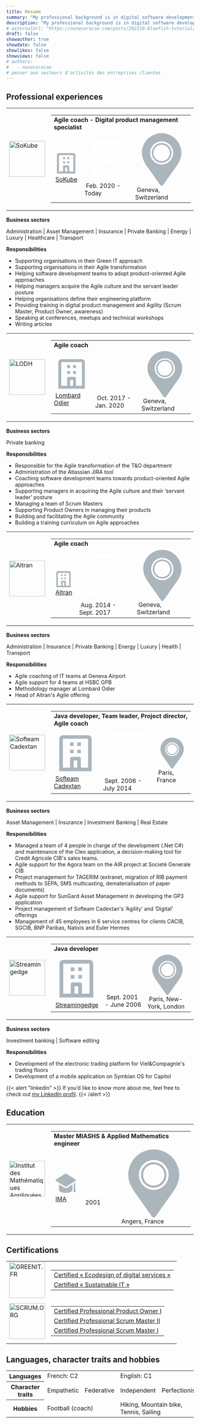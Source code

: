 ```yaml
---
title: Resume
summary: "My professional background is in digital software development, Agile coaching and sustainable development consulting."
description: "My professional background is in digital software development, Agile coaching and sustainable development consulting."
# externalUrl: "https://nunocoracao.com/posts/202310-blowfish-tutorial/"
draft: false
showauthor: true
showdate: false
showlikes: false
showviews: false
# authors:
#   - nunocoracao
# penser aux secteurs d'activités des entreprises clientes
---
```


## Professional experiences
<table class="resume">
    <tr>
        <td style="vertical-align: middle !important;"><img alt="SoKube" src="https://www.sustainablemind.tech/experiences/img/sokube-logo-96x96.jpg" style="width: 96px;"></td>
        <td style="vertical-align: middle !important;">
            <table>
                <tr>
                    <td style="font-weight:700" colspan="3">Agile coach - Digital product management specialist</td>  
                </tr>
                <tr>
                    <td>
                        <span class="relative inline-block align-text-bottom icon"><svg viewBox="0 0 24 24" id="company-small-24px" fill="#abb6bc"><g id="SVGRepo_bgCarrier" stroke-width="0" /><g id="SVGRepo_tracerCarrier" stroke-linecap="round" stroke-linejoin="round" /><g id="SVGRepo_iconCarrier"><path id="company-small-24px-2" data-name="company-small-24px" d="M16 4H2A2.006 2.006.0 000 6V24H18V6A2.006 2.006.0 0016 4zM8 22V18h2v4zm8 0H12V17a.945.945.0 00-1-1H7a.945.945.0 00-1 1v5H2V6H16zM8 10H6V8H8zm4 0H10V8h2zM8 14H6V12H8zm4 0H10V12h2z" transform="translate(3 -2)" /><rect id="Retângulo_222" data-name="Retângulo 222" width="24" height="24" fill="none" opacity="0" /></g></svg>
                        </span>
                        &nbsp;<a target="_blank" href="https://www.sokube.io/">SoKube</a>
                    </td>
                    <td>
                        <span class="relative inline-block align-text-bottom icon"><svg viewBox="0 0 24 24" fill="none"><g id="SVGRepo_bgCarrier" stroke-width="0" /><g id="SVGRepo_tracerCarrier" stroke-linecap="round" stroke-linejoin="round" /><g id="SVGRepo_iconCarrier"><path d="M15 18H9M20 3H19m0 0H5M19 3c0 2.51022-1.2123 4.86592-3.2549 6.32495L12 12M5 3H4M5 3C5 5.51022 6.21228 7.86592 8.25493 9.32495L12 12m8 9H19m0 0H5m14 0c0-2.5102-1.2123-4.8659-3.2549-6.325L12 12M5 21H4m1 0c0-2.5102 1.21228-4.8659 3.25493-6.325L12 12" stroke="#fff" stroke-width="2" stroke-linecap="round" stroke-linejoin="round" /></g></svg>
                        </span>
                        &nbsp;Feb. 2020 - Today
                    </td>
                    <td>
                        <span class="relative inline-block align-text-bottom icon"><svg version="1.0" id="Layer_1" xmlns:xlink="http://www.w3.org/1999/xlink" viewBox="0 0 64 64" enable-background="new 0 0 64 64" fill="#abb6bc"><g id="SVGRepo_bgCarrier" stroke-width="0" /><g id="SVGRepo_tracerCarrier" stroke-linecap="round" stroke-linejoin="round" /><g id="SVGRepo_iconCarrier"><g><path fill="#abb6bc" d="M32 0C18.745.0 8 10.745 8 24c0 5.678 2.502 10.671 5.271 15l17.097 24.156C30.743 63.686 31.352 64 32 64s1.257-.314 1.632-.844L50.729 39C53.375 35.438 56 29.678 56 24 56 10.745 45.255.0 32 0zm0 38c-7.732.0-14-6.268-14-14s6.268-14 14-14 14 6.268 14 14-6.268 14-14 14z" /><path fill="#abb6bc" d="M32 12c-6.627.0-12 5.373-12 12s5.373 12 12 12 12-5.373 12-12-5.373-12-12-12zm0 22c-5.523.0-10-4.478-10-10s4.477-10 10-10 10 4.478 10 10-4.477 10-10 10z" /></g></g></svg>
                        </span>
                        &nbsp;Geneva, Switzerland
                    </td>
                </tr>
            </table>
        </td>
    </tr>
</table>

**Business sectors**

Administration | Asset Management | Insurance | Private Banking | Energy | Luxury | Healthcare | Transport

**Responsibilities**
- Supporting organisations in their Green IT approach
- Supporting organisations in their Agile transformation
- Helping software development teams to adopt product-oriented Agile approaches
- Helping managers acquire the Agile culture and the servant leader posture
- Helping organisations define their engineering platform
- Providing training in digital product management and Agility (Scrum Master, Product Owner, awareness)
- Speaking at conferences, meetups and technical workshops
- Writing articles

<table class="resume">
    <tr>
        <td style="vertical-align: middle !important;"><img alt="LODH" src="https://www.sustainablemind.tech/experiences/img/lombardodier-logo-96x96.jpg" style="width: 96px;"></td>
        <td style="vertical-align: middle !important;">
            <table>
                <tr>
                    <td style="font-weight:700" colspan="3">Agile coach</td>  
                </tr>
                <tr>
                    <td>
                        <span class="relative inline-block align-text-bottom icon"><svg viewBox="0 0 24 24" id="company-small-24px" fill="#abb6bc"><g id="SVGRepo_bgCarrier" stroke-width="0" /><g id="SVGRepo_tracerCarrier" stroke-linecap="round" stroke-linejoin="round" /><g id="SVGRepo_iconCarrier"><path id="company-small-24px-2" data-name="company-small-24px" d="M16 4H2A2.006 2.006.0 000 6V24H18V6A2.006 2.006.0 0016 4zM8 22V18h2v4zm8 0H12V17a.945.945.0 00-1-1H7a.945.945.0 00-1 1v5H2V6H16zM8 10H6V8H8zm4 0H10V8h2zM8 14H6V12H8zm4 0H10V12h2z" transform="translate(3 -2)" /><rect id="Retângulo_222" data-name="Retângulo 222" width="24" height="24" fill="none" opacity="0" /></g></svg>
                        </span>
                        &nbsp;<a target="_blank" href="https://www.lombardodier.com/">Lombard Odier</a>
                    </td>
                    <td>
                        <span class="relative inline-block align-text-bottom icon"><svg viewBox="0 0 24 24" fill="none"><g id="SVGRepo_bgCarrier" stroke-width="0" /><g id="SVGRepo_tracerCarrier" stroke-linecap="round" stroke-linejoin="round" /><g id="SVGRepo_iconCarrier"><path d="M15 18H9M20 3H19m0 0H5M19 3c0 2.51022-1.2123 4.86592-3.2549 6.32495L12 12M5 3H4M5 3C5 5.51022 6.21228 7.86592 8.25493 9.32495L12 12m8 9H19m0 0H5m14 0c0-2.5102-1.2123-4.8659-3.2549-6.325L12 12M5 21H4m1 0c0-2.5102 1.21228-4.8659 3.25493-6.325L12 12" stroke="#fff" stroke-width="2" stroke-linecap="round" stroke-linejoin="round" /></g></svg>
                        </span>
                        &nbsp;Oct. 2017 - Jan. 2020
                    </td>
                    <td>
                        <span class="relative inline-block align-text-bottom icon"><svg version="1.0" id="Layer_1" xmlns:xlink="http://www.w3.org/1999/xlink" viewBox="0 0 64 64" enable-background="new 0 0 64 64" fill="#abb6bc"><g id="SVGRepo_bgCarrier" stroke-width="0" /><g id="SVGRepo_tracerCarrier" stroke-linecap="round" stroke-linejoin="round" /><g id="SVGRepo_iconCarrier"><g><path fill="#abb6bc" d="M32 0C18.745.0 8 10.745 8 24c0 5.678 2.502 10.671 5.271 15l17.097 24.156C30.743 63.686 31.352 64 32 64s1.257-.314 1.632-.844L50.729 39C53.375 35.438 56 29.678 56 24 56 10.745 45.255.0 32 0zm0 38c-7.732.0-14-6.268-14-14s6.268-14 14-14 14 6.268 14 14-6.268 14-14 14z" /><path fill="#abb6bc" d="M32 12c-6.627.0-12 5.373-12 12s5.373 12 12 12 12-5.373 12-12-5.373-12-12-12zm0 22c-5.523.0-10-4.478-10-10s4.477-10 10-10 10 4.478 10 10-4.477 10-10 10z" /></g></g></svg>
                        </span>
                        &nbsp;Geneva, Switzerland
                    </td>
                </tr>
            </table>
        </td>
    </tr>
</table>

**Business sectors**

Private banking

**Responsibilities**
- Responsible for the Agile transformation of the T&O department
- Administration of the Atlassian JIRA tool
- Coaching software development teams towards product-oriented Agile approaches
- Supporting managers in acquiring the Agile culture and their ‘servant leader’ posture
- Managing a team of Scrum Masters
- Supporting Product Owners in managing their products
- Building and facilitating the Agile community
- Building a training curriculum on Agile approaches

<table class="resume">
    <tr>
        <td style="vertical-align: middle !important;"><img alt="Altran" src="https://www.sustainablemind.tech/experiences/img/altran-logo-96x96.jpg" style="width: 96px;"></td>
        <td style="vertical-align: middle !important;">
            <table>
                <tr>
                    <td style="font-weight:700" colspan="3">Agile coach</td>  
                </tr>
                <tr>
                    <td>
                        <span class="relative inline-block align-text-bottom icon"><svg viewBox="0 0 24 24" id="company-small-24px" fill="#abb6bc"><g id="SVGRepo_bgCarrier" stroke-width="0" /><g id="SVGRepo_tracerCarrier" stroke-linecap="round" stroke-linejoin="round" /><g id="SVGRepo_iconCarrier"><path id="company-small-24px-2" data-name="company-small-24px" d="M16 4H2A2.006 2.006.0 000 6V24H18V6A2.006 2.006.0 0016 4zM8 22V18h2v4zm8 0H12V17a.945.945.0 00-1-1H7a.945.945.0 00-1 1v5H2V6H16zM8 10H6V8H8zm4 0H10V8h2zM8 14H6V12H8zm4 0H10V12h2z" transform="translate(3 -2)" /><rect id="Retângulo_222" data-name="Retângulo 222" width="24" height="24" fill="none" opacity="0" /></g></svg>
                        </span>
                        &nbsp;<a target="_blank" href="https://www.capgemini.com/">Altran</a>
                    </td>
                    <td>
                        <span class="relative inline-block align-text-bottom icon"><svg viewBox="0 0 24 24" fill="none"><g id="SVGRepo_bgCarrier" stroke-width="0" /><g id="SVGRepo_tracerCarrier" stroke-linecap="round" stroke-linejoin="round" /><g id="SVGRepo_iconCarrier"><path d="M15 18H9M20 3H19m0 0H5M19 3c0 2.51022-1.2123 4.86592-3.2549 6.32495L12 12M5 3H4M5 3C5 5.51022 6.21228 7.86592 8.25493 9.32495L12 12m8 9H19m0 0H5m14 0c0-2.5102-1.2123-4.8659-3.2549-6.325L12 12M5 21H4m1 0c0-2.5102 1.21228-4.8659 3.25493-6.325L12 12" stroke="#fff" stroke-width="2" stroke-linecap="round" stroke-linejoin="round" /></g></svg>
                        </span>
                        &nbsp;Aug. 2014 - Sept. 2017
                    </td>
                    <td>
                        <span class="relative inline-block align-text-bottom icon"><svg version="1.0" id="Layer_1" xmlns:xlink="http://www.w3.org/1999/xlink" viewBox="0 0 64 64" enable-background="new 0 0 64 64" fill="#abb6bc"><g id="SVGRepo_bgCarrier" stroke-width="0" /><g id="SVGRepo_tracerCarrier" stroke-linecap="round" stroke-linejoin="round" /><g id="SVGRepo_iconCarrier"><g><path fill="#abb6bc" d="M32 0C18.745.0 8 10.745 8 24c0 5.678 2.502 10.671 5.271 15l17.097 24.156C30.743 63.686 31.352 64 32 64s1.257-.314 1.632-.844L50.729 39C53.375 35.438 56 29.678 56 24 56 10.745 45.255.0 32 0zm0 38c-7.732.0-14-6.268-14-14s6.268-14 14-14 14 6.268 14 14-6.268 14-14 14z" /><path fill="#abb6bc" d="M32 12c-6.627.0-12 5.373-12 12s5.373 12 12 12 12-5.373 12-12-5.373-12-12-12zm0 22c-5.523.0-10-4.478-10-10s4.477-10 10-10 10 4.478 10 10-4.477 10-10 10z" /></g></g></svg>
                        </span>
                        &nbsp;Geneva, Switzerland
                    </td>
                </tr>
            </table>
        </td>
    </tr>
</table>

**Business sectors**

Administration | Insurance | Private Banking | Energy | Luxury | Health | Transport

**Responsibilities**
- Agile coaching of IT teams at Geneva Airport
- Agile support for 4 teams at HSBC GPB
- Methodology manager at Lombard Odier
- Head of Altran's Agile offering

<table class="resume">
    <tr>
        <td style="vertical-align: middle !important;"><img alt="Softeam Cadextan" src="https://www.sustainablemind.tech/experiences/img/softeam-logo-96x96.png" style="width: 96px;"></td>
        <td style="vertical-align: middle !important;">
            <table>
                <tr>
                    <td style="font-weight:700" colspan="3">Java developer, Team leader, Project director, Agile coach</td>  
                </tr>
                <tr>
                    <td>
                        <span class="relative inline-block align-text-bottom icon"><svg viewBox="0 0 24 24" id="company-small-24px" fill="#abb6bc"><g id="SVGRepo_bgCarrier" stroke-width="0" /><g id="SVGRepo_tracerCarrier" stroke-linecap="round" stroke-linejoin="round" /><g id="SVGRepo_iconCarrier"><path id="company-small-24px-2" data-name="company-small-24px" d="M16 4H2A2.006 2.006.0 000 6V24H18V6A2.006 2.006.0 0016 4zM8 22V18h2v4zm8 0H12V17a.945.945.0 00-1-1H7a.945.945.0 00-1 1v5H2V6H16zM8 10H6V8H8zm4 0H10V8h2zM8 14H6V12H8zm4 0H10V12h2z" transform="translate(3 -2)" /><rect id="Retângulo_222" data-name="Retângulo 222" width="24" height="24" fill="none" opacity="0" /></g></svg>
                        </span>
                        &nbsp;<a target="_blank" href="https://www.softeam.com/">Softeam Cadextan</a>
                    </td>
                    <td>
                        <span class="relative inline-block align-text-bottom icon"><svg viewBox="0 0 24 24" fill="none"><g id="SVGRepo_bgCarrier" stroke-width="0" /><g id="SVGRepo_tracerCarrier" stroke-linecap="round" stroke-linejoin="round" /><g id="SVGRepo_iconCarrier"><path d="M15 18H9M20 3H19m0 0H5M19 3c0 2.51022-1.2123 4.86592-3.2549 6.32495L12 12M5 3H4M5 3C5 5.51022 6.21228 7.86592 8.25493 9.32495L12 12m8 9H19m0 0H5m14 0c0-2.5102-1.2123-4.8659-3.2549-6.325L12 12M5 21H4m1 0c0-2.5102 1.21228-4.8659 3.25493-6.325L12 12" stroke="#fff" stroke-width="2" stroke-linecap="round" stroke-linejoin="round" /></g></svg>
                        </span>
                        &nbsp;Sept. 2006 - July 2014
                    </td>
                    <td>
                        <span class="relative inline-block align-text-bottom icon"><svg version="1.0" id="Layer_1" xmlns:xlink="http://www.w3.org/1999/xlink" viewBox="0 0 64 64" enable-background="new 0 0 64 64" fill="#abb6bc"><g id="SVGRepo_bgCarrier" stroke-width="0" /><g id="SVGRepo_tracerCarrier" stroke-linecap="round" stroke-linejoin="round" /><g id="SVGRepo_iconCarrier"><g><path fill="#abb6bc" d="M32 0C18.745.0 8 10.745 8 24c0 5.678 2.502 10.671 5.271 15l17.097 24.156C30.743 63.686 31.352 64 32 64s1.257-.314 1.632-.844L50.729 39C53.375 35.438 56 29.678 56 24 56 10.745 45.255.0 32 0zm0 38c-7.732.0-14-6.268-14-14s6.268-14 14-14 14 6.268 14 14-6.268 14-14 14z" /><path fill="#abb6bc" d="M32 12c-6.627.0-12 5.373-12 12s5.373 12 12 12 12-5.373 12-12-5.373-12-12-12zm0 22c-5.523.0-10-4.478-10-10s4.477-10 10-10 10 4.478 10 10-4.477 10-10 10z" /></g></g></svg>
                        </span>
                        &nbsp;Paris, France
                    </td>
                </tr>
            </table>
        </td>
    </tr>
</table>

**Business sectors**

Asset Management | Insurance | Investment Banking | Real Estate

**Responsibilities**
- Managed a team of 4 people in charge of the development (.Net C#) and maintenance of the Cleo application, a decision-making tool for Credit Agricole CIB's sales teams.
- Agile support for the Agora team on the AIR project at Societé Generale CIB
- Project management for TAGERIM (extranet, migration of RIB payment methods to SEPA, SMS multicasting, dematerialisation of paper documents)
- Agile support for SunGard Asset Management in developing the GP3 application
- Project management of Softeam Cadextan's ‘Agility’ and ‘Digital’ offerings
- Management of 45 employees in 6 service centres for clients CACIB, SGCIB, BNP Paribas, Natixis and Euler Hermes

<table class="resume">
    <tr>
        <td style="vertical-align: middle !important;"><img alt="Streamingedge" src="https://www.sustainablemind.tech/experiences/img/streamingedge-logo-96x96.png" style="width: 96px;"></td>
        <td style="vertical-align: middle !important;">
            <table>
                <tr>
                    <td style="font-weight:700" colspan="5">Java developer</td>  
                </tr>
                <tr>
                    <td>
                        <span class="relative inline-block align-text-bottom icon"><svg viewBox="0 0 24 24" id="company-small-24px" fill="#abb6bc"><g id="SVGRepo_bgCarrier" stroke-width="0" /><g id="SVGRepo_tracerCarrier" stroke-linecap="round" stroke-linejoin="round" /><g id="SVGRepo_iconCarrier"><path id="company-small-24px-2" data-name="company-small-24px" d="M16 4H2A2.006 2.006.0 000 6V24H18V6A2.006 2.006.0 0016 4zM8 22V18h2v4zm8 0H12V17a.945.945.0 00-1-1H7a.945.945.0 00-1 1v5H2V6H16zM8 10H6V8H8zm4 0H10V8h2zM8 14H6V12H8zm4 0H10V12h2z" transform="translate(3 -2)" /><rect id="Retângulo_222" data-name="Retângulo 222" width="24" height="24" fill="none" opacity="0" /></g></svg>
                        </span>
                        &nbsp;<a target="_blank" href="https://www.streamingedge.com/">Streamingedge</a>
                    </td>
                    <td>
                        <span class="relative inline-block align-text-bottom icon"><svg viewBox="0 0 24 24" fill="none"><g id="SVGRepo_bgCarrier" stroke-width="0" /><g id="SVGRepo_tracerCarrier" stroke-linecap="round" stroke-linejoin="round" /><g id="SVGRepo_iconCarrier"><path d="M15 18H9M20 3H19m0 0H5M19 3c0 2.51022-1.2123 4.86592-3.2549 6.32495L12 12M5 3H4M5 3C5 5.51022 6.21228 7.86592 8.25493 9.32495L12 12m8 9H19m0 0H5m14 0c0-2.5102-1.2123-4.8659-3.2549-6.325L12 12M5 21H4m1 0c0-2.5102 1.21228-4.8659 3.25493-6.325L12 12" stroke="#fff" stroke-width="2" stroke-linecap="round" stroke-linejoin="round" /></g></svg>
                        </span>
                        &nbsp;Sept. 2001 - June 2006
                    </td>
                    <td>
                        <span class="relative inline-block align-text-bottom icon"><svg version="1.0" id="Layer_1" xmlns:xlink="http://www.w3.org/1999/xlink" viewBox="0 0 64 64" enable-background="new 0 0 64 64" fill="#abb6bc"><g id="SVGRepo_bgCarrier" stroke-width="0" /><g id="SVGRepo_tracerCarrier" stroke-linecap="round" stroke-linejoin="round" /><g id="SVGRepo_iconCarrier"><g><path fill="#abb6bc" d="M32 0C18.745.0 8 10.745 8 24c0 5.678 2.502 10.671 5.271 15l17.097 24.156C30.743 63.686 31.352 64 32 64s1.257-.314 1.632-.844L50.729 39C53.375 35.438 56 29.678 56 24 56 10.745 45.255.0 32 0zm0 38c-7.732.0-14-6.268-14-14s6.268-14 14-14 14 6.268 14 14-6.268 14-14 14z" /><path fill="#abb6bc" d="M32 12c-6.627.0-12 5.373-12 12s5.373 12 12 12 12-5.373 12-12-5.373-12-12-12zm0 22c-5.523.0-10-4.478-10-10s4.477-10 10-10 10 4.478 10 10-4.477 10-10 10z" /></g></g></svg>
                        </span>
                        &nbsp;Paris, New-York, London
                    </td>   
                </tr>
            </table>
        </td>
    </tr>
</table>

**Business sectors**

Investment banking | Software editing

**Responsibilities**

- Development of the electronic trading platform for Viel&Compagnie's trading floors
- Development of a mobile application on Symbian OS for Capitol

{{< alert "linkedin" >}}
If you’d like to know more about me, feel free to check out [my LinkedIn profil](https://www.linkedin.com/in/loiseauvincent).
{{< /alert >}}

## Education

<table class="resume">
    <tr>
        <td style="vertical-align: middle !important;"><img alt="Institut des Mathématiques Appliquées" src="https://www.sustainablemind.tech/experiences/img/ima-logo-96x96.jpg" style="width: 96px;"></td>
        <td style="vertical-align: middle !important;">
            <table>
                <tr>
                    <td style="font-weight:700" colspan="3">Master MIASHS & Applied Mathematics engineer</td>  
                </tr>
                <tr>
                    <td>
                        <span class="relative inline-block align-text-bottom icon"><svg fill="#abb6bc" viewBox="0 0 14 14" role="img" focusable="false" aria-hidden="true"><g id="SVGRepo_bgCarrier" stroke-width="0" /><g id="SVGRepo_tracerCarrier" stroke-linecap="round" stroke-linejoin="round" /><g id="SVGRepo_iconCarrier"><path d="m12.499079 12.25525c.0968.0.188377-.0436.249339-.11884.06096-.0752.08473-.17385.06473-.26853l-.202146-.95662c.115125-.11137.187491-.26686.187491-.43975.0-.182-.08106-.34343-.206876-.45558V6.69391l-.810333.50146v2.82056c-.125815.11215-.2069.27358-.2069.45558.0.17291.07239.32841.187515.43975l-.20217.95662c-.02.0947.0038.19335.06473.26853.06096.0752.152539.11884.249339.11884h.625281zM12.773741 4.75539 7.5021019 1.49209c-.1543868-.0951-.3284291-.14284-.5024714-.14284s-.3482077.0477-.5016586.14284l-5.271713 3.2633C1.0854931 4.84249.99999905 4.99633.99999905 5.1619c0 .1656.085494.31949.22625985.40673l5.2716883 3.26333c.153451.0952.3276163.14284.5016586.14284s.3481092-.0477.5024714-.14284L12.773741 5.56863c.140766-.0872.22626-.24113.22626-.40673.0-.16557-.08549-.31946-.22626-.40651zM6.9996059 9.78508c-.3283798.0-.6488777-.0912-.928242-.26411L2.9963622 7.61729v3.27796c0 .97016 1.7931578 1.7555 4.0032436 1.7555 2.2108742.0 4.0038842-.78536 4.0038842-1.7555V7.61729L7.9286114 9.52097C7.6492472 9.69388 7.3279857 9.78508 6.9996059 9.78508z" /></g></svg>
				        </span>
                        &nbsp;<a target="_blank" href="https://ima.uco.fr">IMA</a>
                    </td>
                    <td>
                        <span class="relative inline-block align-text-bottom icon"><svg viewBox="0 0 24 24" fill="none"><g id="SVGRepo_bgCarrier" stroke-width="0" /><g id="SVGRepo_tracerCarrier" stroke-linecap="round" stroke-linejoin="round" /><g id="SVGRepo_iconCarrier"><path d="M15 18H9M20 3H19m0 0H5M19 3c0 2.51022-1.2123 4.86592-3.2549 6.32495L12 12M5 3H4M5 3C5 5.51022 6.21228 7.86592 8.25493 9.32495L12 12m8 9H19m0 0H5m14 0c0-2.5102-1.2123-4.8659-3.2549-6.325L12 12M5 21H4m1 0c0-2.5102 1.21228-4.8659 3.25493-6.325L12 12" stroke="#fff" stroke-width="2" stroke-linecap="round" stroke-linejoin="round" /></g></svg>
				        </span>
				        &nbsp;2001
                    </td>
                    <td>
                        <span class="relative inline-block align-text-bottom icon"><svg version="1.0" id="Layer_1" xmlns:xlink="http://www.w3.org/1999/xlink" viewBox="0 0 64 64" enable-background="new 0 0 64 64" fill="#abb6bc"><g id="SVGRepo_bgCarrier" stroke-width="0" /><g id="SVGRepo_tracerCarrier" stroke-linecap="round" stroke-linejoin="round" /><g id="SVGRepo_iconCarrier"><g><path fill="#abb6bc" d="M32 0C18.745.0 8 10.745 8 24c0 5.678 2.502 10.671 5.271 15l17.097 24.156C30.743 63.686 31.352 64 32 64s1.257-.314 1.632-.844L50.729 39C53.375 35.438 56 29.678 56 24 56 10.745 45.255.0 32 0zm0 38c-7.732.0-14-6.268-14-14s6.268-14 14-14 14 6.268 14 14-6.268 14-14 14z" /><path fill="#abb6bc" d="M32 12c-6.627.0-12 5.373-12 12s5.373 12 12 12 12-5.373 12-12-5.373-12-12-12zm0 22c-5.523.0-10-4.478-10-10s4.477-10 10-10 10 4.478 10 10-4.477 10-10 10z" /></g></g></svg>
				        </span>
				        &nbsp;Angers, France
                    </td>
                </tr>
            </table>
        </td>
    </tr>
</table>



## Certifications

<table class="resume">
    <tr>
        <td style="vertical-align: middle !important;"><img alt="GREENIT.FR" src="https://www.sustainablemind.tech/experiences/img/greenitfr-logo-96x96.jpg" style="width: 96px;"></td>
        <td style="vertical-align: middle !important;">
            <table>
                <tr>
                    <td><a target="_blank" href="https://certificat.greenit.fr/certificats/2024.05.29-VL135-TGG3-ECO25">Certified « Ecodesign of digital services »</a></td>  
                </tr>
                <tr>
                    <td><a target="_blank" href="https://certificat.greenit.fr/certificats/2024.01.17-VL135-HS67-GRI25">Certified « Sustainable IT »</a></td>
                </tr>
            </table>
        </td>
    </tr>
    <tr>
        <td style="vertical-align: middle !important;"><img alt="SCRUM.ORG" src="https://www.sustainablemind.tech/experiences/img/scrumorg-logo-96x96.png" style="width: 96px;"></td>
        <td style="vertical-align: middle !important;">
            <table>
                <tr>
                    <td><a target="_blank" href="https://www.credly.com/badges/6f31bdcc-66d3-446c-ad76-c91e175fea9e/public_url">Certified Professional Product Owner I</a></td>  
                </tr>
                <tr>
                    <td><a target="_blank" href="https://www.credly.com/badges/d1846593-8606-4d30-b19f-c16bd84656c1/public_url">Certified Professional Scrum Master II</a></td>
                </tr>
                <tr>
                    <td><a target="_blank" href="https://www.credly.com/badges/cd5cab28-2a3b-4683-8d6e-a56a873fdc58/public_url">Certified Professional Scrum Master I</a></td>
                </tr>
            </table>
        </td>
    </tr>
</table>

## Languages, character traits and hobbies

<table>
    <tbody>
        <tr>
            <th>Languages</th>
            <td colspan="2">French: C2</td>
            <td colspan="2">English: C1</td>
            <td></td>
        </tr>
        <tr>
            <th>Character traits</th>
            <td>Empathetic</td>
            <td>Federative</td>
            <td>Independent</td>
            <td>Perfectionist</td>
        </tr>
        <tr>
            <th>Hobbies</th>
            <td colspan="2">Football (coach)</td>
            <td colspan="2">Hiking, Mountain bike, Tennis, Sailing</td>
        </tr>
    </tbody>
</table>